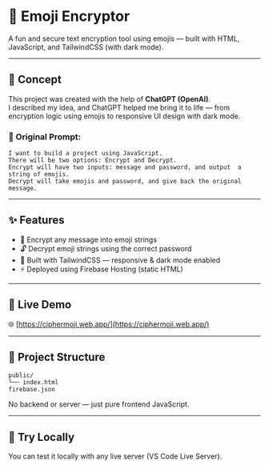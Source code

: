 
# 🔐 Emoji Encryptor

A fun and secure text encryption tool using emojis — built with HTML, JavaScript, and TailwindCSS (with dark mode).

---

## 🧠 Concept

This project was created with the help of **ChatGPT (OpenAI)**.  
I described my idea, and ChatGPT helped me bring it to life — from encryption logic using emojis to responsive UI design with dark mode.

### 💬 Original Prompt:

    I want to build a project using JavaScript.  
	There will be two options: Encrypt and Decrypt.  
	Encrypt will have two inputs: message and password, and output 	a string of emojis.  
	Decrypt will take emojis and password, and give back the original message.
---
## ✨ Features

- 🔐 Encrypt any message into emoji strings
- 🔓 Decrypt emoji strings using the correct password
- 🎨 Built with TailwindCSS — responsive & dark mode enabled
- ⚡ Deployed using Firebase Hosting (static HTML)

---

## 🚀 Live Demo

🌐 [https://ciphermoji.web.app/](https://ciphermoji.web.app/)

---

## 📁 Project Structure

	public/  
	└── index.html  
	firebase.json

No backend or server — just pure frontend JavaScript.

---

## 🧪 Try Locally

You can test it locally with any live server (VS Code Live Server).